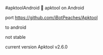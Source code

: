 #apktoolAndroid
:robot: apktool on Android

port
https://github.com/iBotPeaches/Apktool

to android

not stable

current version Apktool v2.6.0


